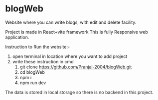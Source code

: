 # blogWeb
Website where you can write blogs, with edit and delete facility.

Project is made in React+vite framework 
This is fully Responsive web application.

Instruction to Run the website:-
1. open terminal in location where you want to add project
2. write these instruction in cmd
    1. git clone https://github.com/Pranjal-2004/blogWeb.git
    2. cd blogWeb
    3. npm i
    4. npm run dev

The data is stored in local storage so there is no backend in this project.
